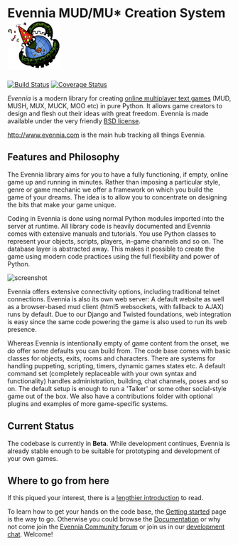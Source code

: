 # Evennia MUD/MU\* Creation System ![evennia logo][logo]
[![Build Status][travisimg]][travislink] [![Coverage Status][coverimg]][coverlink]

*Evennia* is a modern library for creating [online multiplayer text
games][wikimudpage] (MUD, MUSH, MUX, MUCK, MOO etc) in pure Python. It
allows game creators to design and flesh out their ideas with great
freedom. Evennia is made available under the very friendly [BSD
license][license].

http://www.evennia.com is the main hub tracking all things Evennia.


## Features and Philosophy

The Evennia library aims for you to have a fully functioning, if
empty, online game up and running in minutes. Rather than imposing a
particular style, genre or game mechanic we offer a framework on which
you build the game of your dreams. The idea is to allow you to
concentrate on designing the bits that make your game unique.

Coding in Evennia is done using normal Python modules imported into
the server at runtime. All library code is heavily documented and
Evennia comes with extensive manuals and tutorials. You use Python
classes to represent your objects, scripts, players, in-game channels
and so on. The database layer is abstracted away. This makes it
possible to create the game using modern code practices using the full
flexibility and power of Python.

![screenshot][screenshot]

Evennia offers extensive connectivity options, including traditional
telnet connections. Evennia is also its own web server: A default
website as well as a browser-based mud client (html5 websockets, with
fallback to AJAX) runs by default. Due to our Django and Twisted
foundations, web integration is easy since the same code powering the
game is also used to run its web presence.

Whereas Evennia is intentionally empty of game content from the onset,
we *do* offer some defaults you can build from. The code base comes
with basic classes for objects, exits, rooms and characters. There are
systems for handling puppeting, scripting, timers, dynamic games
states etc. A default command set (completely replaceable with your
own syntax and functionality) handles administration, building, chat
channels, poses and so on. The default setup is enough to run a
'Talker' or some other social-style game out of the box. We also have
a contributions folder with optional plugins and examples of more
game-specific systems.

## Current Status

The codebase is currently in **Beta**. While development continues,
Evennia is already stable enough to be suitable for prototyping and
development of your own games.

## Where to go from here

If this piqued your interest, there is a [lengthier
introduction][introduction] to read.

To learn how to get your hands on the code base, the [Getting
started][gettingstarted] page is the way to go. Otherwise you could
browse the [Documentation][wiki] or why not come join the [Evennia
Community forum][group] or join us in our [development chat][chat].
Welcome!


[homepage]: http://www.evennia.com
[gettingstarted]: http://github.com/evennia/evennia/wiki/Getting-Started
[wiki]: https://github.com/evennia/evennia/wiki
[screenshot]: https://raw.githubusercontent.com/wiki/evennia/evennia/images/evennia_screenshot3.png
[logo]: https://github.com/evennia/evennia/blob/master/evennia/web/website/static/website/images/evennia_logo_festive.png
[travisimg]: https://travis-ci.org/evennia/evennia.svg?branch=master
[travislink]: https://travis-ci.org/evennia/evennia
[coverimg]: https://coveralls.io/repos/github/evennia/evennia/badge.svg?branch=master
[coverlink]: https://coveralls.io/github/evennia/evennia?branch=master
[introduction]: https://github.com/evennia/evennia/wiki/Evennia-Introduction
[license]: https://github.com/evennia/evennia/wiki/Licensing
[group]: https://groups.google.com/forum/#!forum/evennia
[chat]: http://webchat.freenode.net/?channels=evennia&uio=MT1mYWxzZSY5PXRydWUmMTE9MTk1JjEyPXRydWUbb
[wikimudpage]: http://en.wikipedia.org/wiki/MUD
